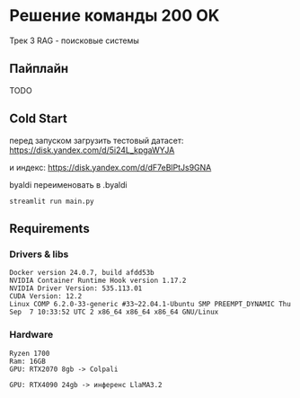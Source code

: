 # Решение команды 200 OK
Трек 3 RAG - поисковые системы

## Пайплайн
TODO


## Cold Start
перед запуском загрузить тестовый датасет:
https://disk.yandex.com/d/5i24L_kpgaWYJA

и индекс:
https://disk.yandex.com/d/dF7eBlPtJs9GNA

byaldi переименовать в .byaldi

```
streamlit run main.py
```

## Requirements

### Drivers & libs
```
Docker version 24.0.7, build afdd53b
NVIDIA Container Runtime Hook version 1.17.2
NVIDIA Driver Version: 535.113.01
CUDA Version: 12.2  
Linux COMP 6.2.0-33-generic #33~22.04.1-Ubuntu SMP PREEMPT_DYNAMIC Thu Sep  7 10:33:52 UTC 2 x86_64 x86_64 x86_64 GNU/Linux

```


### Hardware
 
```
Ryzen 1700
Ram: 16GB
GPU: RTX2070 8gb -> Colpali

GPU: RTX4090 24gb -> инференс LlaMA3.2

```



